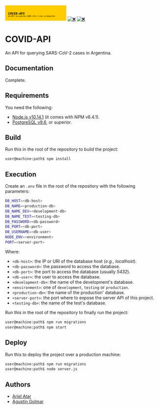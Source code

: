 [![❌](.resource/image/readme/header.svg)](https://github.com/aatar/covid-api)
[![❌](https://img.shields.io/badge/Node.js-v10.14.1-31a100.svg?logo=Node&logoColor=white&style=for-the-badge)](https://nodejs.org/)
[![❌](https://img.shields.io/badge/Release-v0.1.0-e91e62.svg?style=for-the-badge)](https://github.com/aatar/covid-api/releases)

# COVID-API

An API for querying SARS-CoV-2 cases in Argentina.

## Documentation

Complete.

## Requirements

You need the following:

* [Node.js v10.14.1](https://nodejs.org/) (it comes with NPM v6.4.1).
* [PostgreSQL v9.6](https://www.postgresql.org/), or superior.

## Build

Run this in the root of the repository to build the project:

```bash
user@machine:path$ npm install
```

## Execution

Create an `.env` file in the root of the repository with the following parameters:

```bash
DB_HOST=<db-host>
DB_NAME=<production-db>
DB_NAME_DEV=<development-db>
DB_NAME_TEST=<testing-db>
DB_PASSWORD=<db-password>
DB_PORT=<db-port>
DB_USERNAME=<db-user>
NODE_ENV=<environment>
PORT=<server-port>
```

Where:

* `<db-host>`: the IP or URI of the database host (_e.g._, _localhost_).
* `<db-password>`: the password to access the database.
* `<db-port>`: the port to access the database (usually _5432_).
* `<db-user>`: the user to access the database.
* `<development-db>`: the name of the development's database.
* `<environment>`: one of `development`, `testing` or `production`.
* `<production-db>`: the name of the production' database.
* `<server-port>`: the port where to expose the server API of this project.
* `<testing-db>`: the name of the test's database.

Run this in the root of the repository to finally run the project:

```bash
user@machine:path$ npm run migrations
user@machine:path$ npm start
```

## Deploy

Run this to deploy the project over a production machine:

```bash
user@machine:path$ npm run migrations
user@machine:path$ node server.js
```

## Authors

* [Ariel Atar](https://github.com/aatar)
* [Agustín Golmar](https://github.com/agustin-golmar)
